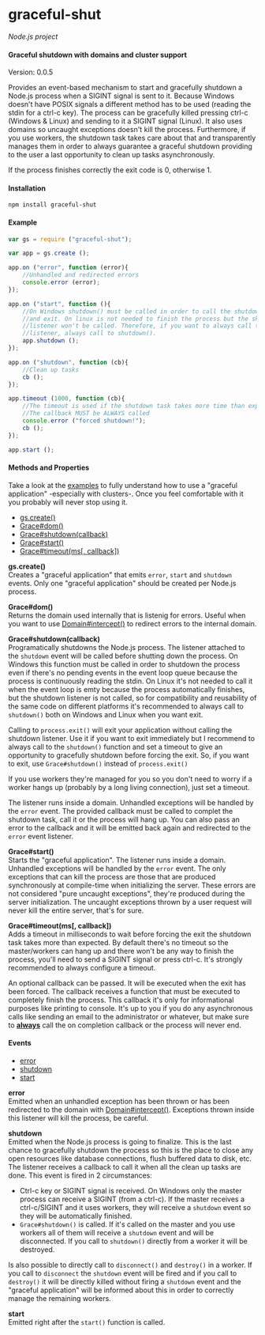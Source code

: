 graceful-shut
=============

_Node.js project_

#### Graceful shutdown with domains and cluster support ####

Version: 0.0.5

Provides an event-based mechanism to start and gracefully shutdown a Node.js process when a SIGINT signal is sent to it. Because Windows doesn't have POSIX signals a different method has to be used (reading the stdin for a ctrl-c key). The process can be gracefully killed pressing ctrl-c (Windows & Linux) and sending to it a SIGINT signal (Linux). It also uses domains so uncaught exceptions doesn't kill the process. Furthermore, if you use workers, the shutdown task takes care about that and transparently manages them in order to always guarantee a graceful shutdown providing to the user a last opportunity to clean up tasks asynchronously.

If the process finishes correctly the exit code is 0, otherwise 1.

#### Installation ####

```
npm install graceful-shut
```

#### Example ####

```javascript
var gs = require ("graceful-shut");

var app = gs.create ();

app.on ("error", function (error){
	//Unhandled and redirected errors
	console.error (error);
});

app.on ("start", function (){
	//On Windows shutdown() must be called in order to call the shutdown listener
	//and exit. On linux is not needed to finish the process but the shutdown
	//listener won't be called. Therefore, if you want to always call the shutdown
	//listener, always call to shutdown().
	app.shutdown ();
});

app.on ("shutdown", function (cb){
	//Clean up tasks
	cb ();
});

app.timeout (1000, function (cb){
	//The timeout is used if the shutdown task takes more time than expected
	//The callback MUST be ALWAYS called 
	console.error ("forced shutdown!");
	cb ();
});

app.start ();
```

#### Methods and Properties ####

Take a look at the [examples](https://github.com/Gagle/Node-GracefulShut/blob/master/examples) to fully understand how to use a "graceful application" -especially with clusters-. Once you feel comfortable with it you probably will never stop using it.

- [gs.create()](#create)
- [Grace#dom()](#dom)
- [Grace#shutdown(callback)](#shutdown)
- [Grace#start()](#start)
- [Grace#timeout(ms[, callback])](#timeout)

<a name="create"></a>
__gs.create()__  
Creates a "graceful application" that emits `error`, `start` and `shutdown` events. Only one "graceful application" should be created per Node.js process.

<a name="dom"></a>
__Grace#dom()__  
Returns the domain used internally that is listenig for errors. Useful when you want to use [Domain#intercept()](https://github.com/joyent/node/blob/master/doc/api/domain.markdown#domaininterceptcallback) to redirect errors to the internal domain.

<a name="shutdown"></a>
__Grace#shutdown(callback)__  
Programatically shutdowns the Node.js process. The listener attached to the `shutdown` event will be called before shutting down the process. On Windows this function must be called in order to shutdown the process even if there's no pending events in the event loop queue because the process is continuously reading the stdin. On Linux it's not needed to call it when the event loop is emty because the process automatically finishes, but the shutdown listener is not called, so for compatibility and reusability of the same code on different platforms it's recommended to always call to `shutdown()` both on Windows and Linux when you want exit.

Calling to `process.exit()` will exit your application without calling the shutdown listener. Use it if you want to exit immediately but I recommend to always call to the `shutdown()` function and set a timeout to give an opportunity to gracefully shutdown before forcing the exit. So, if you want to exit, use `Grace#shutdown()` instead of `process.exit()`

If you use workers they're managed for you so you don't need to worry if a worker hangs up (probably by a long living connection), just set a timeout.

The listener runs inside a domain. Unhandled exceptions will be handled by the `error` event. The provided callback must be called to complet the shutdown task, call it or the process will hang up. You can also pass an error to the callback and it will be emitted back again and redirected to the `error` event listener.

<a name="start"></a>
__Grace#start()__  
Starts the "graceful application". The listener runs inside a domain. Unhandled exceptions will be handled by the `error` event. The only exceptions that can kill the process are those that are produced synchronously at compile-time when initializing the server. These errors are not considered "pure uncaught exceptions", they're produced during the server initialization. The uncaught exceptions thrown by a user request will never kill the entire server, that's for sure.

<a name="timeout"></a>
__Grace#timeout(ms[, callback])__  
Adds a timeout in milliseconds to wait before forcing the exit the shutdown task takes more than expected. By default there's no timeout so the master/workers can hang up and there won't be any way to finish the process, you'll need to send a SIGINT signal or press ctrl-c. It's strongly recommended to always configure a timeout.

An optional callback can be passed. It will be executed when the exit has been forced. The callback receives a function that must be executed to completely finish the process. This callback it's only for informational purposes like printing to console. It's up to you if you do any asynchronous calls like sending an email to the administrator or whatever, but make sure to <span style="text-decoration: underline">__always__</span> call the on completion callback or the process will never end.

#### Events ####

- [error](#event-error)
- [shutdown](#event-shutdown)
- [start](#event-start)

<a name="event-error"></a>
__error__  
Emitted when an unhandled exception has been thrown or has been redirected to the domain with [Domain#intercept()](https://github.com/joyent/node/blob/master/doc/api/domain.markdown#domaininterceptcallback). Exceptions thrown inside this listener will kill the process, be careful.

<a name="event-shutdown"></a>
__shutdown__  
Emitted when the Node.js process is going to finalize. This is the last chance to gracefully shutdown the process so this is the place to close any open resources like database connections, flush buffered data to disk, etc. The listener receives a callback to call it when all the clean up tasks are done. This event is fired in 2 circumstances:

- Ctrl-c key or SIGINT signal is received. On Windows only the master process can receive a SIGINT (from a ctrl-c). If the master receives a ctrl-c/SIGINT and it uses workers, they will receive a `shutdown` event so they will be automatically finished.
- `Grace#shutdown()` is called. If it's called on the master and you use workers all of them will receive a `shutdown` event and will be disconnected. If you call to `shutdown()` directly from a worker it will be destroyed.

Is also possible to directly call to `disconnect()` and `destroy()` in a worker. If you call to `disconnect` the `shutdown` event will be fired and if you call to `destroy()` it will be directly killed without firing a `shutdown` event and the "graceful application" will be informed about this in order to correctly manage the remaining workers.

<a name="event-start"></a>
__start__  
Emitted right after the `start()` function is called.